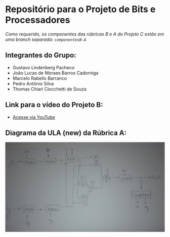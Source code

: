 # Repositório para o Projeto de Bits e Processadores  

*Como requerido, os componentes das rúbricas B e A do Projeto C estão em uma branch separada: `componentesB-A`*  

## Integrantes do Grupo:
- Gustavo Lindenberg Pacheco
- João Lucas de Moraes Barros Cadorniga
- Marcelo Rabello Barranco 
- Pedro Antônio Silva
- Thomas Chiari Ciocchetti de Souza

## Link para o vídeo do Projeto B:
- <a href="https://www.youtube.com/shorts/Z4_pWcjIxNA">Acesse via YouTube</a>  

## Diagrama da ULA (new) da Rúbrica A:
![Diagrama](./diagrama.jpeg)
